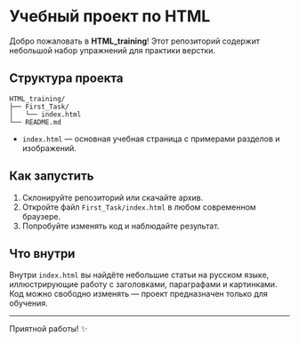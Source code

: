 # Учебный проект по HTML

Добро пожаловать в **HTML_training**! Этот репозиторий содержит небольшой набор упражнений для практики верстки.

## Структура проекта

```
HTML_training/
├── First_Task/
│   └── index.html
└── README.md
```

- `index.html` — основная учебная страница с примерами разделов и изображений.

## Как запустить

1. Склонируйте репозиторий или скачайте архив.
2. Откройте файл `First_Task/index.html` в любом современном браузере.
3. Попробуйте изменять код и наблюдайте результат.

## Что внутри

Внутри `index.html` вы найдёте небольшие статьи на русском языке, иллюстрирующие работу с заголовками, параграфами и картинками. Код можно свободно изменять — проект предназначен только для обучения.

---

Приятной работы! ✨
